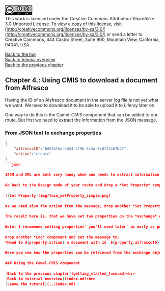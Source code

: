 ![License](img/cc-by-sa-88x31.png)<br>
This work is licensed under the Creative Commons Attribution-ShareAlike 3.0 Unported License. To view a copy of this license, visit [http://creativecommons.org/licenses/by-sa/3.0/](http://creativecommons.org/licenses/by-sa/3.0/) or send a letter to Creative Commons, 444 Castro Street, Suite 900, Mountain View, California, 94041, USA.

[Back to the top](../index.md)<br>
[Back to tutorial overview](index.md)<br>
[Back to the previous chapter](getting_started_fuse.md)

## Chapter 4.: Using CMIS to download a document from Alfresco
Having the ID of an Alsfresco document in the server log file is not yet what we want. We need to download it to be able to upload it to Liferay later on.

One way to do this is the Camel-CMIS component that can be added to our route. 
But first we need to extract the information from the JSON message.

### From JSON text to exchange properties
```json
{
	"alfrescoID":"8d03bfbc-ed24-4f96-8c4a-fc8f333b7b37",
	"action":"create"
}
```json

JSON and XML are both very handy when one needs to extract information from the text. For XML there's XPATH and for JSON there's JSONPATH. What a luck that these languages are included in Fuse. Let's see how simple that is.

Go back to the Design mode of your route and drop a *Set Property* component on the *Log* component. It is hidden in the Transformation section of the palette. Select *jsonpath* from the (first) Expression dropdown and make the settings like below.

![Set Property](img/fuse_setProperty_simple.png)

As we need also the action from the message, drop another *Set Property* on the first one and adjust the settings accordingly.

The result here is, that we have set two properties on the *exchange* object that is passed through the whole route. The *body* of the exchange object holds the message that we got from ActiveMQ.

Note: I recommend setting properties' you'll need later' as early as possible in the route. The reason is that some components manipulate / delete the *exchange body*. This is for example the case if the *body* holds data that was streamed from somewhere. Like the response of a REST request. Streamed content can only be accessed once.

Drop another *Log* component and set the message to:
*Need to ${property.action} a document with id  ${property.alfrescoID}

Here you see how the properties can be retrieved from the exchange object. What's not so obvious is that the so called *simple* language is used here. Camel supports a couple of languages and sometimes it's not so easy to decide which one to use and how to apply them exactly.

### Using the Camel-CMIS component

[Back to the previous chapter](getting_started_fuse.md)<br>
[Back to tutorial overview](index.md)<br>
[Leave the tutoral](../index.md)
